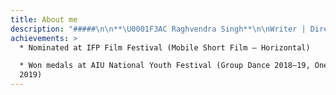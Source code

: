 ```yaml
---
title: About me
description: "#####\n\n**\U0001F3AC Raghvendra Singh**\n\nWriter | Director | Editor\n\n\U0001F4CD Jaipur, Rajasthan | \U0001F4E7 [Raghvendra.singh1r@gmail.com](mailto:Raghvendra.singh1r@gmail.com)| \U0001F4F1 +91 9875763752\n\n\U0001F310 [www.raghvendrasingh.co.in](https://raghvendrasingh.co.in/)\n\n**Profile**\n\nI’m a filmmaker who enjoys telling stories that connect with people. My work spans writing, directing, and editing — from short films to ad films. I like to keep the process collaborative, balancing creativity with practicality, and making sure every project feels honest and engaging.\n\n**Education**\n\nMSc in Cinema (Direction), AAFT, 2023–2025\n\nB.E. Civil Engineering, Chandigarh University, 2018–2022\n\n**Work & Projects**\n\n**Short Films (2023–Present) - Khatam, Din, Rumaal** – Writer, Director, Editor\n\n* Oversaw the full filmmaking process: writing, direction, and editing.\n* Managed cast & crew with limited resources while maintaining strong visual and narrative quality.\n\n**Advertisement (2023–Present) - 5Star (Concept Ad)** – Writer, Director, Editor\n\n* Developed a concept ad blending humor and storytelling.\n* Focused on delivering professional output with minimal resources.\n\n**Skills**\n\n* Storytelling & Script Development\n* Directing & Working with Actors\n* Editing (DaVinci Resolve)\n* Camera & Cinematography Basics\n* Leadership & Collaboration\n"
achievements: >
  * Nominated at IFP Film Festival (Mobile Short Film – Horizontal)

  * Won medals at AIU National Youth Festival (Group Dance 2018–19, One Act Play
  2019)
---
```


